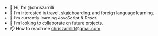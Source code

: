- 👋 Hi, I’m @chriszarrilli
- 👀 I’m interested in travel, skateboarding, and foreign language learning.
- 🌱 I’m currently learning JavaScript & React. 
- 💞️ I’m looking to collaborate on future projects. 
- 📫 How to reach me chriszarrilli1@gmail.com

<!---
chriszarrilli/chriszarrilli is a ✨ special ✨ repository because its `README.md` (this file) appears on your GitHub profile.
You can click the Preview link to take a look at your changes.
--->
